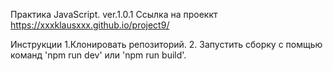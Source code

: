 Практика JavaScript.
ver.1.0.1
Ссылка на проеккт https://xxxklausxxx.github.io/project9/

Инструкции
1.Клонировать репозиторий. 2. Запустить сборку с помщью команд 'npm run dev' или 'npm run build'.
